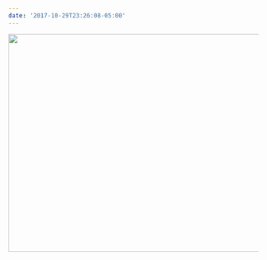 ```yaml
---
date: '2017-10-29T23:26:08-05:00'
---
```



<img src="uploads/2017/decb0386b9.jpg" width="600" height="440" />
